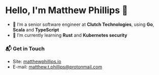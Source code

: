 
# Hello, I'm Matthew Phillips 👋

- 🔭 I’m a senior software engineer at **Clutch Technologies**, using **Go**, **Scala** and **TypeScript**
- 🌱 I’m currently learning **Rust** and **Kubernetes security**

### 📬 Get in Touch

- Site: [matthewphillips.io](www.matthewphillips.io)
- E-mail: matthew.t.phillips@protonmail.com
